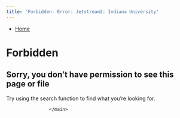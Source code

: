 ```yaml
---
title: 'Forbidden: Error: Jetstream2: Indiana University'
---
```


<main class="wide no-section-nav"><div class="content-top"><div class="section breadcrumbs"><div class="row"><div class="layout"><ul itemscope="itemscope" itemtype="http://schema.org/BreadcrumbList"><li itemprop="itemListElement" itemscope="itemscope" itemtype="http://schema.org/ListItem"><a href="../index.html" itemprop="item"><span itemprop="name">Home</span></a><meta content="1" itemprop="position"/></li></ul></div></div></div><div class="section page-title bg-none"><div class="row"><div class="layout"><h1>Forbidden</h1></div></div></div></div><div id="main-content"><div class="collapsed bg-none section" id="content"><div class="row"><div class="layout"><div class="text"><h2>Sorry, you don’t have permission to see this page or file</h2><p>Try using the search function to find what you&#8217;re looking for.</p></div></div><!-- /.layout --></div></div></div>
                                
          
    
                    
        
    
            
                    </main>
